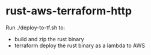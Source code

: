 # rust-aws-terraform-http
Run ./deploy-to-tf.sh to:
- build and zip the rust binary
- terraform deploy the rust binary as a lambda to AWS